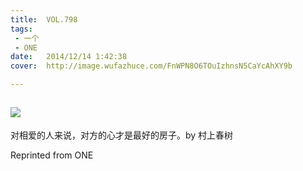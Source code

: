 ```yaml
---
title:	VOL.798
tags:
 - 一个
 - ONE
date:	2014/12/14 1:42:38
cover:	http://image.wufazhuce.com/FnWPN8O6TOuIzhnsN5CaYcAhXY9b

---
```

![](http://image.wufazhuce.com/FnWPN8O6TOuIzhnsN5CaYcAhXY9b)
---

对相爱的人来说，对方的心才是最好的房子。by 村上春树
 
Reprinted from ONE
